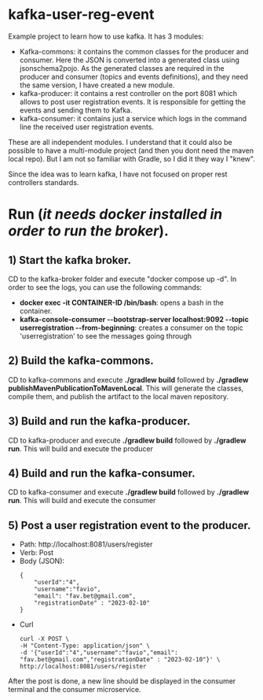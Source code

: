 # kafka-user-reg-event
Example project to learn how to use kafka. It has 3 modules:
- Kafka-commons: it contains the common classes for the producer and consumer. Here the JSON is converted into a generated class using jsonschema2pojo. As the generated classes are required in the producer and consumer (topics and events definitions), and they need the same version, I have created a new module. 
- kafka-producer: it contains a rest controller on the port 8081 which allows to post user registration events. It is responsible for getting the events and sending them to Kafka.
- kafka-consumer: it contains just a service which logs in the command line the received user registration events.

These are all independent modules. I understand that it could also be possible to have a multi-module project (and then you dont need the maven local repo). But I am not so familiar with Gradle, so I did it they way I "knew".

Since the idea was to learn kafka, I have not focused on proper rest controllers standards. 

# Run (*it needs docker installed in order to run the broker*).

## 1) Start the kafka broker. 
CD to the kafka-broker folder and execute "docker compose up -d". In order to see the logs, you can use the following commands:
- **docker exec -it CONTAINER-ID /bin/bash**: opens a bash in the container.
- **kafka-console-consumer --bootstrap-server localhost:9092 --topic userregistration --from-beginning**: creates a consumer on the topic 'userregistration' to see the messages going through

## 2) Build the kafka-commons.
CD to kafka-commons and execute **./gradlew build** followed by **./gradlew publishMavenPublicationToMavenLocal**. This will generate the classes, compile them, and publish the artifact to the local maven repository.  

## 3) Build and run the kafka-producer.
CD to kafka-producer and execute **./gradlew build** followed by **./gradlew run**. This will build and execute the producer

## 4) Build and run the kafka-consumer.
CD to kafka-consumer and execute **./gradlew build** followed by **./gradlew run**. This will build and execute the consumer

## 5) Post a user registration event to the producer.
- Path: http://localhost:8081/users/register
- Verb: Post
- Body (JSON):
    ````
    {
        "userId":"4",
        "username":"favio",
        "email": "fav.bet@gmail.com",
        "registrationDate" : "2023-02-10"
    }
    ````
- Curl
  ````
  curl -X POST \
  -H "Content-Type: application/json" \
  -d '{"userId":"4","username":"favio","email": "fav.bet@gmail.com","registrationDate" : "2023-02-10"}' \
  http://localhost:8081/users/register
  ````

After the post is done, a new line should be displayed in the consumer terminal and the consumer microservice. 